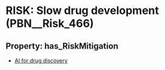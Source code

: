 # RISK: __Slow drug development__ (PBN__Risk_466)

## Property: has_RiskMitigation

* [AI for drug discovery](PBN__RiskMitigation_656)

